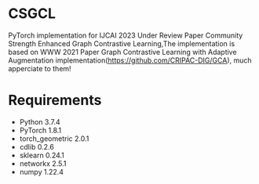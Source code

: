 # CSGCL
PyTorch implementation for IJCAI 2023 Under Review Paper Community Strength Enhanced Graph Contrastive Learning,The implementation is based on WWW 2021 Paper Graph Contrastive Learning with Adaptive Augmentation implementation(https://github.com/CRIPAC-DIG/GCA), much apperciate to them!
# Requirements
* Python 3.7.4
* PyTorch 1.8.1
* torch_geometric 2.0.1
* cdlib 0.2.6
* sklearn 0.24.1
* networkx 2.5.1
* numpy 1.22.4
